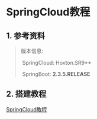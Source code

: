 # SpringCloud教程

## 1. 参考资料

> 版本信息:
>
> ​	SpringCloud: Hoxton.SR9**
>
> ​	SpringBoot:   **2.3.5.RELEASE**
> 
> 
## 2. 搭建教程 

[SpringCloud教程](./note/SpringCloud教程.md)
